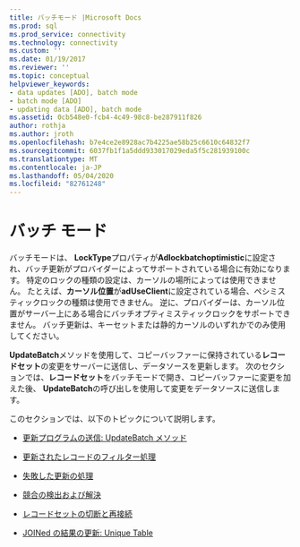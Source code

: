 ```yaml
---
title: バッチモード |Microsoft Docs
ms.prod: sql
ms.prod_service: connectivity
ms.technology: connectivity
ms.custom: ''
ms.date: 01/19/2017
ms.reviewer: ''
ms.topic: conceptual
helpviewer_keywords:
- data updates [ADO], batch mode
- batch mode [ADO]
- updating data [ADO], batch mode
ms.assetid: 0cb548e0-fcb4-4c49-98c8-be287911f826
author: rothja
ms.author: jroth
ms.openlocfilehash: b7e4ce2e8928ac7b4225ae58b25c6610c64832f7
ms.sourcegitcommit: 6037fb1f1a5ddd933017029eda5f5c281939100c
ms.translationtype: MT
ms.contentlocale: ja-JP
ms.lasthandoff: 05/04/2020
ms.locfileid: "82761248"
---
```

# <a name="batch-mode"></a>バッチ モード
バッチモードは、 **LockType**プロパティが**Adlockbatchoptimistic**に設定され、バッチ更新がプロバイダーによってサポートされている場合に有効になります。 特定のロックの種類の設定は、カーソルの場所によっては使用できません。 たとえば、**カーソル位置**が**adUseClient**に設定されている場合、ペシミスティックロックの種類は使用できません。 逆に、プロバイダーは、カーソル位置がサーバー上にある場合にバッチオプティミスティックロックをサポートできません。 バッチ更新は、キーセットまたは静的カーソルのいずれかでのみ使用してください。  
  
 **UpdateBatch**メソッドを使用して、コピーバッファーに保持されている**レコードセット**の変更をサーバーに送信し、データソースを更新します。 次のセクションでは、**レコードセット**をバッチモードで開き、コピーバッファーに変更を加えた後、 **UpdateBatch**の呼び出しを使用して変更をデータソースに送信します。  
  
 このセクションでは、以下のトピックについて説明します。  
  
-   [更新プログラムの送信: UpdateBatch メソッド](../../../ado/guide/data/sending-the-updates-updatebatch-method.md)  
  
-   [更新されたレコードのフィルター処理](../../../ado/guide/data/filtering-for-updated-records.md)  
  
-   [失敗した更新の処理](../../../ado/guide/data/dealing-with-failed-updates.md)  
  
-   [競合の検出および解決](../../../ado/guide/data/detecting-and-resolving-conflicts.md)  
  
-   [レコードセットの切断と再接続](../../../ado/guide/data/disconnecting-and-reconnecting-the-recordset.md)  
  
-   [JOINed の結果の更新: Unique Table](../../../ado/guide/data/updating-joined-results-unique-table.md)
